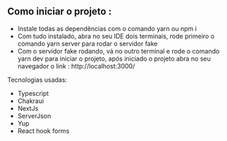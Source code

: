 ## Como iniciar o projeto :

- Instale todas as dependências com o comando yarn ou npm i
- Com tudo instalado, abra no seu IDE dois terminais, rode primeiro o comando yarn server para rodar o servidor fake
- Com o servidor fake rodando, vá no outro terminal e rode o comando yarn dev para iniciar o projeto, após iniciado o projeto abra no seu navegador o 
link : http://localhost:3000/


Tecnologias usadas:
- Typescript
- Chakraui
- NextJs
- ServerJson
- Yup
- React hook forms

